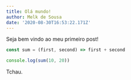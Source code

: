 ```yaml
---
title: Olá mundo!
author: Melk de Sousa
date: '2020-08-30T16:53:22.171Z'
---
```


Seja bem vindo ao meu primeiro post!

```javascript
const sum = (first, second) => first + second

console.log(sum(10, 20))
```

Tchau.
